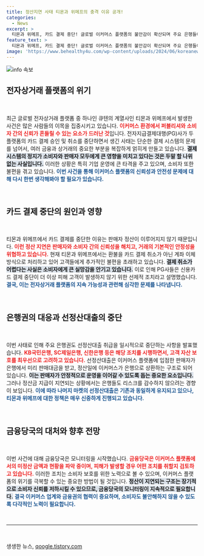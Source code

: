 ```yaml
---
title: 정산지연 사태 티몬과 위메프의 충격 이유 공개!
categories:
  - News
excerpt: >
  티몬과 위메프, 카드 결제 중단! 글로벌 이커머스 플랫폼의 불안감이 확산되며 주요 은행들이 선정산대출을 잇따라 중단하고 있다. 환불 문제와 금융당국의 긴급 모니터링 속, 소비자들이 겪을 위기는? 클릭해 확인하세요!
feature_text: >
  티몬과 위메프, 카드 결제 중단! 글로벌 이커머스 플랫폼의 불안감이 확산되며 주요 은행들이 선정산대출을 잇따라 중단하고 있다. 환불 문제와 금융당국의 긴급 모니터링 속, 소비자들이 겪을 위기는? 클릭해 확인하세요!
image: 'https://www.behealthy4u.com/wp-content/uploads/2024/06/koreanews.jpg'
---
```


<p><img src="https://www.behealthy4u.com/wp-content/uploads/2024/06/koreanews.jpg" alt="info 속보" /></p>

<h2 data-ke-size="size26">전자상거래 플랫폼의 위기</h2>

<p data-ke-size="size16">&nbsp;</p>

<p>최근 글로벌 전자상거래 플랫폼 중 하나인 큐텐의 계열사인 티몬과 위메프에서 발생한 사건은 많은 사람들의 이목을 집중시키고 있습니다. <b><span style="color: #ee2323;">이커머스 환경에서 퍼블리셔와 소비자 간의 신뢰가 흔들릴 수 있는 요소가 드러난 것</span></b>입니다. 전자지급결제대행(PG)사가 두 플랫폼의 카드 결제 승인 및 취소를 중단하면서 생긴 사태는 단순한 결제 시스템의 문제를 넘어서, 여러 금융과 상거래의 중요한 부분을 복잡하게 얽히게 만들고 있습니다. <b><span style="background-color: #21538527;">결제 시스템의 정지가 소비자와 판매자 모두에게 큰 영향을 미치고 있다는 것은 두말 할 나위 없는 사실입니다.</span></b> 이러한 상황은 특히 기업 운영에 큰 타격을 주고 있으며, 소비자 또한 불편을 겪고 있습니다. <b><span style="color: #1a5490;">이번 사건을 통해 이커머스 플랫폼의 신뢰성과 안전성 문제에 대해 다시 한번 생각해봐야 할 필요가 있습니다.</span></b></p>

<p data-ke-size="size16">&nbsp;</p>

<h2 data-ke-size="size26">카드 결제 중단의 원인과 영향</h2>

<p data-ke-size="size16">&nbsp;</p>

<p>티몬과 위메프에서 카드 결제를 중단한 이유는 판매자 정산이 이루어지지 않기 때문입니다. <b><span style="color: #ee2323;">이런 정산 지연은 판매자와 소비자 간의 신뢰성을 해치고, 거래의 기본적인 안정성을 위협하고 있습니다.</span></b> 현재 티몬과 위메프에서는 환불을 카드 결제 취소가 아닌 계좌 이체 방식으로 처리하고 있어 고객들에게 추가적인 불편을 초래하고 있습니다. <b><span style="background-color: #21538527;">결제 취소가 어렵다는 사실은 소비자에게 큰 실망감을 안기고 있습니다.</span></b> 이로 인해 PG사들은 신용카드 결제 중단이 더 이상 피해 고객이 발생하지 않기 위한 선제적 조치라고 설명했습니다. <b><span style="color: #1a5490;">결국, 이는 전자상거래 플랫폼의 지속 가능성과 관련해 심각한 문제를 나타냅니다.</span></b></p>

<p data-ke-size="size16">&nbsp;</p>

<h2 data-ke-size="size26">은행권의 대응과 선정산대출의 중단</h2>

<p data-ke-size="size16">&nbsp;</p>

<p>이번 사태로 인해 주요 은행권도 선정산대출 취급을 일시적으로 중단하는 사항을 발표했습니다. <b><span style="color: #ee2323;">KB국민은행, SC제일은행, 신한은행 등은 해당 조치를 시행하면서, 고객 자산 보호를 최우선으로 고려하고 있습니다.</span></b> 선정산대출은 이커머스 플랫폼에 입점한 판매자가 은행에서 미리 판매대금을 받고, 정산일에 이커머스가 은행으로 상환하는 구조로 되어 있습니다. <b><span style="background-color: #21538527;">이는 판매자가 안정적으로 운영을 이어갈 수 있도록 돕는 중요한 요소입니다.</span></b> 그러나 정산금 지급이 지연되는 상황에서는 은행들도 리스크를 감수하지 않으려는 경향이 보입니다. <b><span style="color: #1a5490;">이에 따라 나머지 마켓의 선정산대출은 기존과 동일하게 유지되고 있으나, 티몬과 위메프에 대한 정책은 매우 신중하게 진행되고 있습니다.</span></b></p>

<p data-ke-size="size16">&nbsp;</p>

<h2 data-ke-size="size26">금융당국의 대처와 향후 전망</h2>

<p data-ke-size="size16">&nbsp;</p>

<p>이번 사건에 대해 금융당국은 모니터링을 시작했습니다. <b><span style="color: #ee2323;">금융당국은 이커머스 플랫폼에서의 미정산 금액과 현황을 파악 중이며, 피해가 발생할 경우 어떤 조치를 취할지 검토하고 있습니다.</span></b> 이러한 조치는 소비자 보호를 위한 노력으로 볼 수 있으며, 이커머스 플랫폼의 위기를 극복할 수 있는 중요한 방법이 될 것입니다. <b><span style="background-color: #21538527;">정산이 지연되는 구조는 장기적으로 소비자 신뢰를 저하시킬 수 있으므로, 금융당국의 모니터링이 지속적으로 필요합니다.</span></b> <b><span style="color: #1a5490;">결국 이커머스 업계와 금융권의 협력이 중요하며, 소비자도 불안해하지 않을 수 있도록 다각적인 노력이 필요합니다.</span></b></p>

<p data-ke-size="size16">&nbsp;</p>

<hr />

<p data-ke-size="size16">&nbsp;</p>
생생한 뉴스, <a href="https://qoogle.tistory.com" rel="dofollow">qoogle.tistory.com</a>


